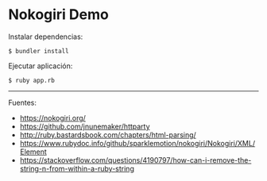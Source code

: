 # Nokogiri Demo

Instalar dependencias:

    $ bundler install

Ejecutar aplicación:

    $ ruby app.rb

---

Fuentes:

+ https://nokogiri.org/
+ https://github.com/jnunemaker/httparty
+ http://ruby.bastardsbook.com/chapters/html-parsing/
+ https://www.rubydoc.info/github/sparklemotion/nokogiri/Nokogiri/XML/Element
+ https://stackoverflow.com/questions/4190797/how-can-i-remove-the-string-n-from-within-a-ruby-string